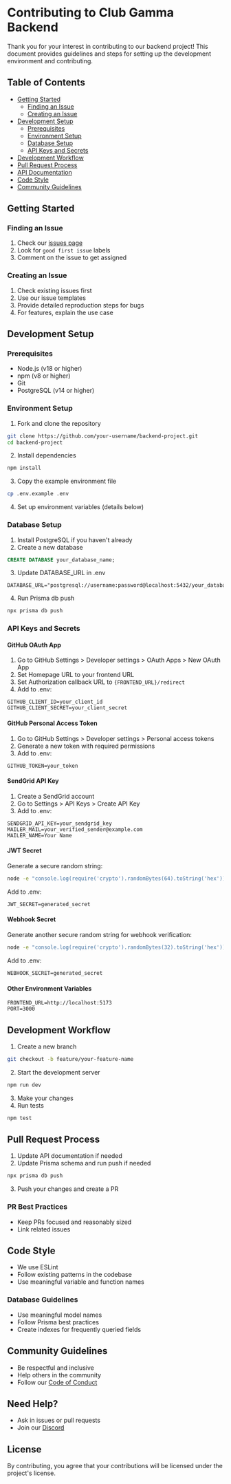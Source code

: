 # Contributing to Club Gamma Backend

Thank you for your interest in contributing to our backend project! This document provides guidelines and steps for setting up the development environment and contributing.

## Table of Contents
- [Getting Started](#getting-started)
    - [Finding an Issue](#finding-an-issue)
    - [Creating an Issue](#creating-an-issue)
- [Development Setup](#development-setup)
    - [Prerequisites](#prerequisites)
    - [Environment Setup](#environment-setup)
    - [Database Setup](#database-setup)
    - [API Keys and Secrets](#api-keys-and-secrets)
- [Development Workflow](#development-workflow)
- [Pull Request Process](#pull-request-process)
- [API Documentation](#api-documentation)
- [Code Style](#code-style)
- [Community Guidelines](#community-guidelines)

## Getting Started

### Finding an Issue
1. Check our [issues page](https://github.com/clubgamma/club-gamma-backend/issues)
2. Look for `good first issue` labels
3. Comment on the issue to get assigned

### Creating an Issue
1. Check existing issues first
2. Use our issue templates
3. Provide detailed reproduction steps for bugs
4. For features, explain the use case

## Development Setup

### Prerequisites
- Node.js (v18 or higher)
- npm (v8 or higher)
- Git
- PostgreSQL (v14 or higher)

### Environment Setup

1. Fork and clone the repository
```bash
git clone https://github.com/your-username/backend-project.git
cd backend-project
```

2. Install dependencies
```bash
npm install
```

3. Copy the example environment file
```bash
cp .env.example .env
```

4. Set up environment variables (details below)

### Database Setup

1. Install PostgreSQL if you haven't already
2. Create a new database
```sql
CREATE DATABASE your_database_name;
```

3. Update DATABASE_URL in .env
```
DATABASE_URL="postgresql://username:password@localhost:5432/your_database_name"
```

4. Run Prisma db push
```bash
npx prisma db push
```

### API Keys and Secrets

#### GitHub OAuth App
1. Go to GitHub Settings > Developer settings > OAuth Apps > New OAuth App
2. Set Homepage URL to your frontend URL
3. Set Authorization callback URL to `{FRONTEND_URL}/redirect`
4. Add to .env:
```
GITHUB_CLIENT_ID=your_client_id
GITHUB_CLIENT_SECRET=your_client_secret
```

#### GitHub Personal Access Token
1. Go to GitHub Settings > Developer settings > Personal access tokens
2. Generate a new token with required permissions
3. Add to .env:
```
GITHUB_TOKEN=your_token
```

#### SendGrid API Key
1. Create a SendGrid account
2. Go to Settings > API Keys > Create API Key
3. Add to .env:
```
SENDGRID_API_KEY=your_sendgrid_key
MAILER_MAIL=your_verified_sender@example.com
MAILER_NAME=Your Name
```

#### JWT Secret
Generate a secure random string:
```bash
node -e "console.log(require('crypto').randomBytes(64).toString('hex'))"
```
Add to .env:
```
JWT_SECRET=generated_secret
```

#### Webhook Secret
Generate another secure random string for webhook verification:
```bash
node -e "console.log(require('crypto').randomBytes(32).toString('hex'))"
```
Add to .env:
```
WEBHOOK_SECRET=generated_secret
```

#### Other Environment Variables
```
FRONTEND_URL=http://localhost:5173
PORT=3000
```

## Development Workflow

1. Create a new branch
```bash
git checkout -b feature/your-feature-name
```

2. Start the development server
```bash
npm run dev
```

3. Make your changes
4. Run tests
```bash
npm test
```

## Pull Request Process

1. Update API documentation if needed
2. Update Prisma schema and run push if needed
```bash
npx prisma db push
```
3. Push your changes and create a PR

### PR Best Practices
- Keep PRs focused and reasonably sized
- Link related issues

## Code Style

- We use ESLint
- Follow existing patterns in the codebase
- Use meaningful variable and function names

### Database Guidelines
- Use meaningful model names
- Follow Prisma best practices
- Create indexes for frequently queried fields

## Community Guidelines

- Be respectful and inclusive
- Help others in the community
- Follow our [Code of Conduct](https://clubgamma.github.io/code-of-conduct/)

## Need Help?

- Ask in issues or pull requests
- Join our [Discord](https://discord.com/invite/CgMRHtXjrf)

## License

By contributing, you agree that your contributions will be licensed under the project's license.
